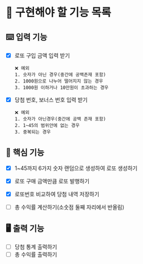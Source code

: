 

# 📝 구현해야 할 기능 목록

## ⌨️ 입력 기능
- [x] 로또 구입 금액 입력 받기
    ````
    ❌️ 예외
    1. 숫자가 아닌 경우(중간에 공백존재 포함)
    2. 1000원으로 나누어 떨어지지 않는 경우
    3. 1000원 이하거나 10만원이 초과하는 경우
    ````
- [x] 당첨 번호, 보너스 번호 입력 받기
   ````
   ❌️ 예외
   1. 숫자가 아닌경우(중간에 공백 존재 포함)
   2. 1~45의 범위안에 없는 경우
   3. 중복되는 경우
   ````
  
## 🎯 핵심 기능
- [x] 1~45까지 6가지 숫자 랜덤으로 생성하여 로또 생성하기
- [x] 로또 구매 금액만큼 로또 발행하기
- [x] 로또번호 비교하여 당첨 내역 저장하기
- [ ] 총 수익률 계산하기(소숫점 둘째 자리에서 반올림)


## 🖥️ 출력 기능
- [ ] 당첨 통계 출력하기
- [ ] 총 수익률 출력하기